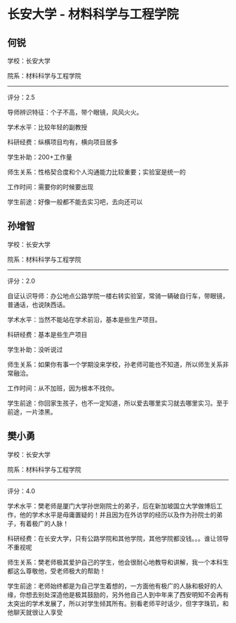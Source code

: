 # 长安大学 - 材料科学与工程学院

## 何锐

学校：长安大学

院系：材料科学与工程学院

* * *

评分：2.5

导师辨识特征：个子不高，带个眼镜，风风火火。

学术水平：比较年轻的副教授

科研经费：纵横项目均有，横向项目居多

学生补助：200+工作量

师生关系：性格契合度和个人沟通能力比较重要；实验室是统一的

工作时间：需要你的时候要出现

学生前途：好像一般都不能去实习吧，去向还可以

## 孙增智

学校：长安大学

院系：材料科学与工程学院

* * *

评分：2.0

自证认识导师：办公地点公路学院一楼右转实验室，常骑一辆破自行车，带眼镜，普通话，也说陕西话。

学术水平：当然不能站在学术前沿，基本是些生产项目。

科研经费：基本是些生产项目

学生补助：没听说过

师生关系：如果你有事一个学期没来学校，孙老师可能也不知道，所以师生关系非常融洽。

工作时间：从不加班，因为根本不找你。

学生前途：你回家生孩子，也不一定知道，所以爱去哪里实习就去哪里实习。至于前途，一片漆黑。

## 樊小勇

学校：长安大学

院系：材料科学与工程学院

* * *

评分：4.0

学术水平：樊老师是厦门大学孙世刚院士的弟子，后在新加坡国立大学做博后工作，他的学术水平是毋庸置疑的！并且因为在外访学的经历以及作为孙院士的弟子，有着极广的人脉！

科研经费：在长安大学，只有公路学院和其他学院，其他学院都没钱。。。谁让领导不重视呢

师生关系：樊老师极其爱护自己的学生，他会很耐心地教导和讲解，我一个本科生都这么尊敬他，受老师极大的帮助！

学生前途：老师始终都是为自己学生着想的，一方面他有极广的人脉和极好的人缘，你想去别处深造他是极其鼓励的，另外他自己人到中年来了西安明知不会再有太突出的学术发展了，所以对学生倾其所有。别看老师平时话少，但字字珠玑，和他聊天就很让人享受